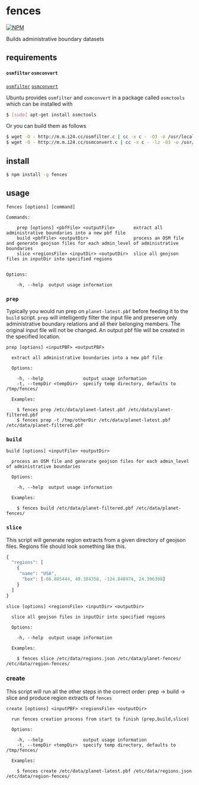 # fences

[![NPM](https://nodei.co/npm/fences.png)](https://nodei.co/npm/fences/)

Builds administrative boundary datasets

## requirements

#### `osmfilter` `osmconvert`

[`osmfilter`](http://wiki.openstreetmap.org/wiki/Osmfilter)
[`osmconvert`](http://wiki.openstreetmap.org/wiki/Osmconvert)

Ubuntu provides `osmfilter` and `osmconvert` in a package called `osmctools` which can be installed with
 
```bash
$ [sudo] apt-get install osmctools
```
Or you can build them as follows

```bash
$ wget -O - http://m.m.i24.cc/osmfilter.c | cc -x c - -O3 -o /usr/local/bin/osmfilter
$ wget -O - http://m.m.i24.cc/osmconvert.c | cc -x c - -lz -O3 -o /usr/local/bin/osmconvert
```

## install

```bash
$ npm install -g fences
```

## usage

```
fences [options] [command]

Commands:

    prep [options] <pbfFile> <outputFile>       extract all administrative boundaries into a new pbf file
    build <pbfFile> <outputDir>                 process an OSM file and generate geojson files for each admin_level of administrative boundaries
    slice <regionsFile> <inputDir> <outputDir>  slice all geojson files in inputDir into specified regions


Options:

    -h, --help  output usage information
```

### `prep`

Typically you would run prep on `planet-latest.pbf` before feeding it to the `build` script.
`prep` will intelligently filter the input file and preserve only administrative boundary relations and all their belonging members.
The original input file will not be changed. An output pbf file will be created in the specified location.

```
prep [options] <inputPBF> <outputPBF>

  extract all administrative boundaries into a new pbf file

  Options:

    -h, --help               output usage information
    -t, --tempDir <tempDir>  specify temp directory, defaults to /tmp/fences/

  Examples:

    $ fences prep /etc/data/planet-latest.pbf /etc/data/planet-filtered.pbf
    $ fences prep -t /tmp/otherDir /etc/data/planet-latest.pbf /etc/data/planet-filtered.pbf
```

### `build`

```
build [options] <inputFile> <outputDir>

  process an OSM file and generate geojson files for each admin_level of administrative boundaries

  Options:

    -h, --help  output usage information

  Examples:

    $ fences build /etc/data/planet-filtered.pbf /etc/data/planet-fences/
```

### `slice`

This script will generate region extracts from a given directory of geojson files.
Regions file should look something like this.

```javascript
{
  "regions": [
    {
     "name": "USA",
      "box": [-66.885444, 49.384358, -124.848974, 24.396308]
    }
  ]
}
```

```
slice [options] <regionsFile> <inputDir> <outputDir>

  slice all geojson files in inputDir into specified regions

  Options:

    -h, --help  output usage information

  Examples:

    $ fences slice /etc/data/regions.json /etc/data/planet-fences/ /etc/data/region-fences/
```

### create

This script will run all the other steps in the correct order: prep -> build -> slice and produce region extracts of `fences`

```
create [options] <inputPBF> <regionsFile> <outputDir>

  run fences creation process from start to finish (prep,build,slice)

  Options:

    -h, --help               output usage information
    -t, --tempDir <tempDir>  specify temp directory, defaults to /tmp/fences/

  Examples:

    $ fences create /etc/data/planet-latest.pbf /etc/data/regions.json /etc/data/region-fences/
```
